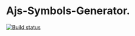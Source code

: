 # Ajs-Symbols-Generator.

[![Build status](https://ci.appveyor.com/api/projects/status/gudn0qm4h728a7xm?svg=true)](https://ci.appveyor.com/project/natacall/ajs-symbols-generator)



